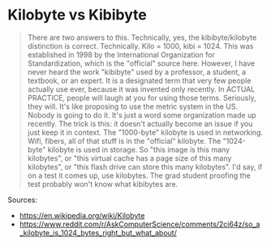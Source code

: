 
# Kilobyte vs Kibibyte



> There are two answers to this.
> Technically, yes, the kibibyte/kilobyte distinction is correct. Technically. Kilo = 1000, kibi = 1024. This was established in 1998 by the International Organization for Standardization, which is the "official" source here.
> However, I have never heard the work "kibibyte" used by a professor, a student, a textbook, or an expert. It is a designated term that very few people actually use ever, because it was invented only recently.
> In ACTUAL PRACTICE, people will laugh at you for using those terms. Seriously, they will. It's like proposing to use the metric system in the US. Nobody is going to do it. It's just a word some organization made up recently.
> The trick is this: it doesn't actually become an issue if you just keep it in context.
> The "1000-byte" kilobyte is used in networking. Wifi, fibers, all of that stuff is in the "official" kilobyte.
> The "1024-byte" kilobyte is used in storage. So "this image is this many kilobytes", or "this virtual cache has a page size of this many kilobytes", or "this flash drive can store this many kilobytes".
> I'd say, if on a test it comes up, use kilobytes. The grad student proofing the test probably won't know what kibibytes are.


Sources:
- https://en.wikipedia.org/wiki/Kilobyte
- https://www.reddit.com/r/AskComputerScience/comments/2ci64z/so_a_kilobyte_is_1024_bytes_right_but_what_about/
